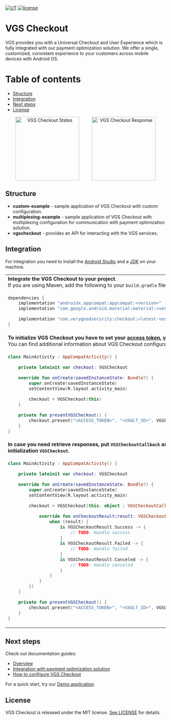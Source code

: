 [![UT](https://img.shields.io/badge/Unit_Test-pass-green)]()
[![license](https://img.shields.io/badge/License-MIT-green.svg)](https://github.com/verygoodsecurity/vgs-collect-android/blob/master/LICENSE)


# VGS Checkout

VGS provides you with a Universal Checkout and User Experience which is fully integrated with our payment optimization solution. 
We offer a single, customized, consistent experience to your customers across mobile devices with Android OS. 


Table of contents
=================

<!--ts-->
   * [Structure](#structure)
   * [Integration](#integration)
   * [Next steps](#next-steps)
   * [License](#license)
<!--te-->

<p align="center">
<img src="/img/vgs-checkout-android-state.png" width="200" alt="VGS Checkout States" hspace="20"><img src="/img/vgs-checkout-android-response.png" width="200" alt="VGS Checkout Response" hspace="20">
</p>



## Structure
* **custom-example** - sample application of VGS Checkout with custom configuration.
* **multiplexing-example** - sample application of VGS Checkout with multiplexing configuration for communication with payment optimization solution.
* **vgscheckout** - provides an API for interacting with the VGS services.


## Integration
For integration you need to install the [Android Studio](http://developer.android.com/sdk/index.html) and a [JDK](http://www.oracle.com/technetwork/java/javase/downloads/jdk8-downloads-2133151.html) on your machine.






<table>
  <tr>
    <td colspan="2">
      <b>Integrate the VGS Checkout to your project</b>. <br/>
      If you are using Maven, add the following to your <code>build.gradle</code> file.
    </td>
  </tr>
  <tr>
    <td colspan="2">

```gradle
dependencies {
    implementation "androidx.appcompat:appcompat:<version>"
    implementation "com.google.android.material:material:<version>"

    implementation "com.verygoodsecurity:checkout:<latest-version>"
}
```
  </td>
  </tr>

      
      

  <tr>
    <td>
      <b> To initialize VGS Checkout you have to set your <a href="https://www.verygoodsecurity.com/docs/payment-optimization/multiplexing/api/authentication/">access token</a>, <a href="https://www.verygoodsecurity.com/docs/terminology/nomenclature#vault">vault id</a> and <a href="https://www.verygoodsecurity.com/docs/getting-started/going-live#sandbox-vs-live">Environment</a> type.</b> 
      </br>You can find additional information about VGS Checkout configurations at the following <a href="https://www.verygoodsecurity.com/docs/payment-optimization/checkout/android-sdk/configuration/">section</a>.
    </td>
     <th rowspan="2"><img src="/img/vgs-field-setup-state.gif"></th>
  </tr>
  <tr>
    <td>

```kotlin
class MainActivity : AppCompatActivity() {

    private lateinit var checkout: VGSCheckout

    override fun onCreate(savedInstanceState: Bundle?) {
        super.onCreate(savedInstanceState)
        setContentView(R.layout.activity_main)

        checkout = VGSCheckout(this)
    }

    private fun presentVGSCheckout() {
        checkout.present("<ACCESS_TOKEN>", "<VAULT_ID>", VGSCheckoutEnvironment.Sandbox())
    }
}
```
  </td>
  </tr>




  <tr>
    <td> 
      <b> In case you need retrieve responses, put <code>VGSCheckoutCallback</code> as a second parameter during initialization <code>VGSCheckout</code>.      
    </td>
     <th rowspan="2"><img src="/img/vgs-response-state.gif"></th>
  </tr>
  <tr>
    <td>

```kotlin
class MainActivity : AppCompatActivity() {

    private lateinit var checkout: VGSCheckout

    override fun onCreate(savedInstanceState: Bundle?) {
        super.onCreate(savedInstanceState)
        setContentView(R.layout.activity_main)

        checkout = VGSCheckout(this, object : VGSCheckoutCallback {

            override fun onCheckoutResult(result: VGSCheckoutResult) {
                when (result) {
                    is VGSCheckoutResult.Success -> {
                        // TODO: Handle success
                    }
                    is VGSCheckoutResult.Failed -> {
                        // TODO: Handle failed
                    }
                    is VGSCheckoutResult.Canceled -> {
                        // TODO: Handle canceled
                    }
                }
            }
        })
    }

    private fun presentVGSCheckout() {
        checkout.present("<ACCESS_TOKEN>", "<VAULT_ID>", VGSCheckoutEnvironment.Sandbox())
    }
}
```
  </td>
  </tr>

</table>








## Next steps
Check out documentation guides:
-  <a href="https://www.verygoodsecurity.com/docs/payment-optimization/checkout/android-sdk">Overview</a>
-  <a href="https://www.verygoodsecurity.com/docs/payment-optimization/checkout/android-sdk/integration">Integration with payment optimization solution</a>
-  <a href="https://www.verygoodsecurity.com/docs/payment-optimization/checkout/android-sdk/configuration">How to configure VGS Checkout</a>

For a quick start, try our <a href="https://github.com/vgs-samples/vgs-checkout-android">Demo application</a>.


## License
VGS Checkout is released under the MIT license. [See LICENSE](https://github.com/verygoodsecurity/vgs-checkout-android/blob/master/LICENSE) for details.
